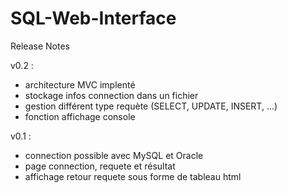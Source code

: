 # SQL-Web-Interface

Release Notes

v0.2 :
- architecture MVC implenté
- stockage infos connection dans un fichier
- gestion différent type requète (SELECT, UPDATE, INSERT, ...)
- fonction affichage console

v0.1 :
- connection possible avec MySQL et Oracle
- page connection, requete et résultat
- affichage retour requete sous forme de tableau html
